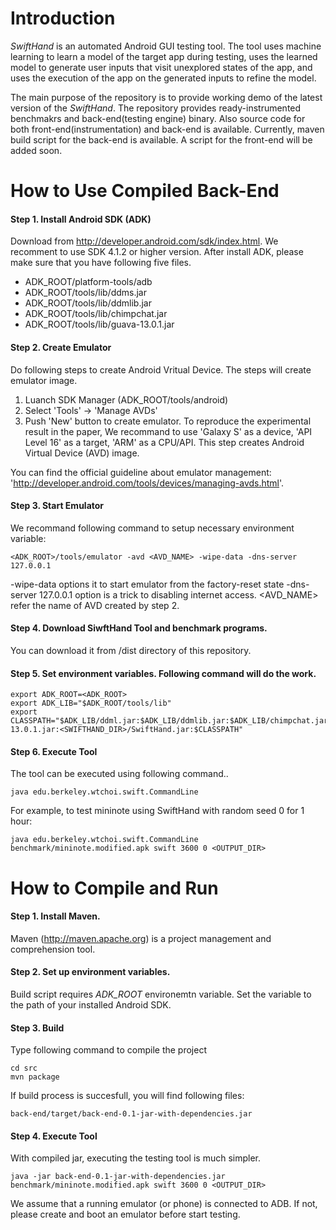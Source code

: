 Introduction
=============
*SwiftHand* is an automated Android GUI testing tool. The tool uses machine learning to
learn a model of the target app during testing, uses the learned model to generate user inputs that visit
unexplored states of the app, and uses the execution of the app on the generated inputs to refine
the model.

The main purpose of the repository is to provide working demo of the latest version of the
*SwiftHand*. The repository provides ready-instrumented benchmakrs and back-end(testing engine) binary.
Also source code for both front-end(instrumentation) and back-end is available.  Currently, maven build
script for the back-end is available. A script for the front-end will be added soon.



How to Use Compiled Back-End 
============================

#### Step 1. Install Android SDK (ADK)
Download from http://developer.android.com/sdk/index.html. We recomment to use SDK 4.1.2 or higher version. After install ADK, please make sure that you have following five files.
 
- ADK_ROOT/platform-tools/adb
- ADK_ROOT/tools/lib/ddms.jar
- ADK_ROOT/tools/lib/ddmlib.jar
- ADK_ROOT/tools/lib/chimpchat.jar
- ADK_ROOT/tools/lib/guava-13.0.1.jar



#### Step 2. Create Emulator
Do following steps to create Android Vritual Device. The steps will create emulator image.

1. Luanch SDK Manager (ADK_ROOT/tools/android)
2. Select 'Tools' -> 'Manage AVDs'
3. Push 'New' button to create emulator.
To reproduce the experimental result in the paper, We recommand to use 'Galaxy S' as a device, 'API Level 16' as a target, 'ARM' as a CPU/API. This step creates Android Virtual Device (AVD) image. 

You can find the official guideline about emulator management:
'http://developer.android.com/tools/devices/managing-avds.html'. 


#### Step 3. Start Emulator
We recommand following command to setup necessary environment variable:
```
<ADK_ROOT>/tools/emulator -avd <AVD_NAME> -wipe-data -dns-server 127.0.0.1
```
-wipe-data options it to start emulator from the factory-reset state -dns-server 127.0.0.1 option is a trick to disabling internet access. <AVD_NAME> refer the name of AVD created by step 2.


#### Step 4. Download SiwftHand Tool and benchmark programs.
You can download it from /dist directory of this repository.


#### Step 5. Set environment variables. Following command will do the work.
```
export ADK_ROOT=<ADK_ROOT>
export ADK_LIB="$ADK_ROOT/tools/lib"
export CLASSPATH="$ADK_LIB/ddml.jar:$ADK_LIB/ddmlib.jar:$ADK_LIB/chimpchat.jar:$ADK_LIB/guava-13.0.1.jar:<SWIFTHAND_DIR>/SwiftHand.jar:$CLASSPATH"
```

#### Step 6. Execute Tool
The tool can be executed using following command..
```
java edu.berkeley.wtchoi.swift.CommandLine
``` 
For example, to test mininote using SwiftHand with random seed 0 for 1 hour:
```
java edu.berkeley.wtchoi.swift.CommandLine benchmark/mininote.modified.apk swift 3600 0 <OUTPUT_DIR> 
```


How to Compile and Run
======================
#### Step 1. Install Maven.
Maven (http://maven.apache.org) is a project management and comprehension tool.


#### Step 2. Set up environment variables.
Build script requires *ADK_ROOT* environemtn variable. Set the variable to the path of your
installed Android SDK.

#### Step 3. Build
Type following command to compile the project
```
cd src
mvn package
```
If build process is succesfull, you will find following files:
```
back-end/target/back-end-0.1-jar-with-dependencies.jar
```

#### Step 4. Execute Tool
With compiled jar, executing the testing tool is much simpler.
```
java -jar back-end-0.1-jar-with-dependencies.jar benchmark/mininote.modified.apk swift 3600 0 <OUTPUT_DIR>
```
We assume that a running emulator (or phone) is connected to ADB. If not, please create and boot
an emulator before start testing.


 


